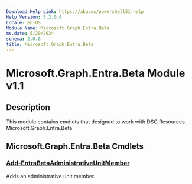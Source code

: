 ```yaml
---
Download Help Link: https://aka.ms/powershell51-help
Help Version: 5.2.0.0
Locale: en-US
Module Name: Microsoft.Graph.Entra.Beta
ms.date: 5/29/2024
schema: 2.0.0
title: Microsoft.Graph.Entra.Beta
---
```

# Microsoft.Graph.Entra.Beta Module v1.1

## Description

This module contains cmdlets that designed to work with DSC Resources. Microsoft.Graph.Entra.Beta

## Microsoft.Graph.Entra.Beta Cmdlets

### [Add-EntraBetaAdministrativeUnitMember](Add-EntraBetaAdministrativeUnitMember.md)
Adds an administrative unit member.
